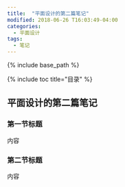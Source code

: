 ```yaml
---
title:  "平面设计的第二篇笔记"
modified: 2018-06-26 T16:03:49-04:00
categories: 
  - 平面设计
tags:
  - 笔记 
---
```

 
{% include base_path %}
 
{% include toc title="目录" %}

 
  
## 平面设计的第二篇笔记
 
### 第一节标题
 
内容
 
### 第二节标题

内容